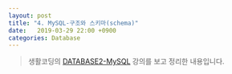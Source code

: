 ```yaml
---
layout: post
title: "4. MySQL-구조와 스키마(schema)"
date:   2019-03-29 22:00 +0900
categories: Database
---
```


> 생활코딩의 [DATABASE2-MySQL](https://opentutorials.org/course/3161) 강의를 보고 정리한 내용입니다.

